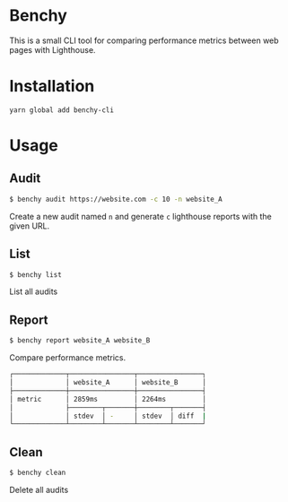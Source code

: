 # Benchy

This is a small CLI tool for comparing performance metrics between web pages with Lighthouse.

# Installation

```
yarn global add benchy-cli
```

# Usage

## Audit

```bash
$ benchy audit https://website.com -c 10 -n website_A
```

Create a new audit named `n` and generate `c` lighthouse reports with the given URL.

## List

```bash
$ benchy list
```

List all audits

## Report

```bash
$ benchy report website_A website_B
```

Compare performance metrics.

```bash
┌─────────────┬────────────────┬────────────────┐
│             │ website_A      │ website_B      │
├─────────────┼────────────────┼────────────────┤
│ metric      │ 2859ms         │ 2264ms         │
│             ├────────┬───────┼────────┬───────┤
│             │ stdev  │ -     │ stdev  │ diff  |
└─────────────┴────────┴───────┴────────┴───────┘
```

## Clean

```bash
$ benchy clean
```

Delete all audits
